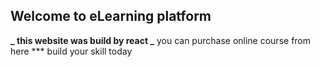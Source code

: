 ## Welcome to eLearning platform

**_ this website was build by react
_** you can purchase online course from here
\*\*\* build your skill today
